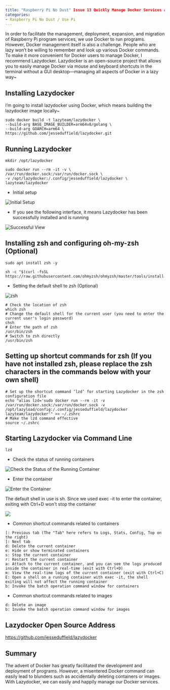 ```yaml
---
title: "Raspberry Pi No Dust" Issue 13 Quickly Manage Docker Services and Images on Raspberry Pi with the Lazydocker Command-Line GUI
categories:
- Raspberry Pi No Dust / Use Pi
---
```


In order to facilitate the management, deployment, expansion, and migration of Raspberry Pi program services, we use Docker to run programs. However, Docker management itself is also a challenge. People who are lazy won’t be willing to remember and look up various Docker commands. To make it more convenient for Docker users to manage Docker, I recommend Lazydocker. Lazydocker is an open-source project that allows you to easily manage Docker via mouse and keyboard shortcuts in the terminal without a GUI desktop—managing all aspects of Docker in a lazy way~

## Installing Lazydocker

I’m going to install lazydocker using Docker, which means building the lazydocker image locally~

```
sudo docker build -t lazyteam/lazydocker \
--build-arg BASE_IMAGE_BUILDER=arm64v8/golang \
--build-arg GOARCH=arm64 \
https://github.com/jesseduffield/lazydocker.git
```

## Running Lazydocker

```
mkdir /opt/lazydocker

sudo docker run --rm -it -v \
/var/run/docker.sock:/var/run/docker.sock \
-v /opt/lazydocker:/.config/jesseduffield/lazydocker \
lazyteam/lazydocker
```
- Initial setup 

![Initial Setup](https://cdn.fangyuanxiaozhan.com/assets/16404297673101QhJKdjG.png)

- If you see the following interface, it means Lazydocker has been successfully installed and is running

![Successful View](https://cdn.fangyuanxiaozhan.com/assets/1640429767589rPwkD1cs.png)

## Installing zsh and configuring oh-my-zsh (Optional)

```
sudo apt install zsh -y

sh -c "$(curl -fsSL https://raw.githubusercontent.com/ohmyzsh/ohmyzsh/master/tools/install.sh)"
```

- Setting the default shell to zsh (Optional)

![zsh](https://cdn.fangyuanxiaozhan.com/assets/16404297676294Zz58M8w.png)

```
# Check the location of zsh
which zsh
# Change the default shell for the current user (you need to enter the current user's login password)
chsh
# Enter the path of zsh
/usr/bin/zsh
# Switch to zsh directly
/usr/bin/zsh

```

## Setting up shortcut commands for zsh (If you have not installed zsh, please replace the zsh characters in the commands below with your own shell)

```
# Set up the shortcut command ‘lzd’ for starting Lazydocker in the zsh configuration file  
echo "alias lzd='sudo docker run --rm -it -v /var/run/docker.sock:/var/run/docker.sock -v /opt/lazyload/config:/.config/jesseduffield/lazydocker lazyteam/lazydocker'" >> ~/.zshrc
# Make the lzd command effective
source ~/.zshrc
```

## Starting Lazydocker via Command Line

```
lzd
```

- Check the status of running containers

![Check the Status of the Running Container](https://cdn.fangyuanxiaozhan.com/assets/1640429767822EFByRREt.png)

- Enter the container

![Enter the Container](https://cdn.fangyuanxiaozhan.com/assets/1640429767999ifNZc6bc.png)

The default shell in use is sh. Since we used exec -it to enter the container, exiting with Ctrl+D won't stop the container

![](https://cdn.fangyuanxiaozhan.com/assets/1640429767975bJk17zQP.png)

- Common shortcut commands related to containers

```
[: Previous tab (The "Tab" here refers to Logs, Stats, Config, Top on the right) 
]: Next tab
d: Delete the current container
e: Hide or show terminated containers
s: Stop the current container
r: Restart the current container
a: Attach to the current container, and you can see the logs produced inside the container in real-time (exit with Ctrl+D)
m: View the real-time logs of the current container (exit with Ctrl+C)  
E: Open a shell on a running container with exec -it, the shell exiting will not affect the running container 
b: Invoke the batch operation command window for containers 
```
- Common shortcut commands related to images

```
d: Delete an image 
b: Invoke the batch operation command window for images 
```

## Lazydocker Open Source Address

https://github.com/jesseduffield/lazydocker

## Summary

The advent of Docker has greatly facilitated the development and deployment of programs. However, a misentered Docker command can easily lead to blunders such as accidentally deleting containers or images. With Lazydocker, we can easily and happily manage our Docker services.
